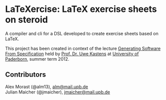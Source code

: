 LaTeXercise: LaTeX exercise sheets on steroid
===============================================

A compiler and cli for a DSL developed to create exercise sheets based on LaTeX.

This project has been created in context of the lecture [Generating Software From Specification](http://ag-kastens.upb.de/lehre/material/gss/) held by [Prof. Dr. Uwe Kastens](http://www.cs.uni-paderborn.de/index.php?id=2941&L=2) at [University of Paderborn](http://upb.de), summer term 2012.


Contributors
------------

Alex Morast (@alm13), alm@mail.upb.de  
Julian Maicher (@jmaicher), jmaicher@mail.upb.de  
